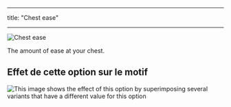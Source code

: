- - -
title: "Chest ease"
- - -

![Chest ease](./chestease.svg)

The amount of ease at your chest.

## Effet de cette option sur le motif

![This image shows the effect of this option by superimposing several variants that have a different value for this option](carlita_chestease_sample.svg "Effect of this option on the pattern")
